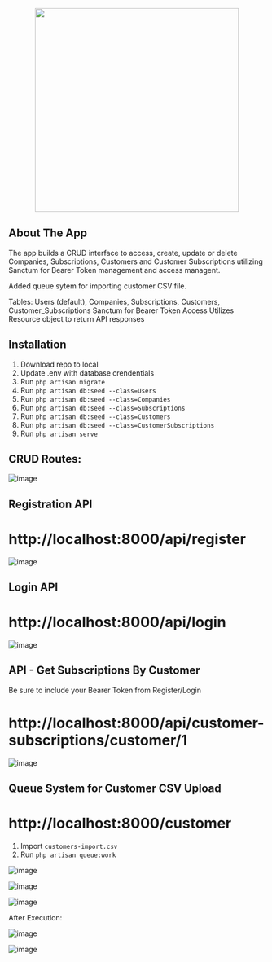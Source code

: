 <p align="center"><a href="https://laravel.com" target="_blank"><img src="https://raw.githubusercontent.com/laravel/art/master/logo-lockup/5%20SVG/2%20CMYK/1%20Full%20Color/laravel-logolockup-cmyk-red.svg" width="400"></a></p>


## About The App

The app builds a CRUD interface to access, create, update or delete Companies, Subscriptions, Customers and Customer Subscriptions utilizing Sanctum for Bearer Token management and access managent.

Added queue sytem for importing customer CSV file.

Tables: Users (default), Companies, Subscriptions, Customers, Customer_Subscriptions
Sanctum for Bearer Token Access
Utilizes Resource object to return API responses


## Installation

1. Download repo to local
2. Update .env with database crendentials
3. Run `php artisan migrate`
4. Run `php artisan db:seed --class=Users`
5. Run `php artisan db:seed --class=Companies`
6. Run `php artisan db:seed --class=Subscriptions`
7. Run `php artisan db:seed --class=Customers`
8. Run `php artisan db:seed --class=CustomerSubscriptions`
9. Run `php artisan serve`

## CRUD Routes:

![image](https://user-images.githubusercontent.com/6032704/176812642-f80eb9d2-a1a6-4f10-84e8-654e8652c104.png)


## Registration API
# http://localhost:8000/api/register

![image](https://user-images.githubusercontent.com/6032704/176812022-a27b0df1-7cee-4f9a-b039-0ecc2a0535c0.png)

## Login API
# http://localhost:8000/api/login 

![image](https://user-images.githubusercontent.com/6032704/176812071-0fd7b9e8-277a-484f-b838-39cd509c7f08.png)

## API - Get Subscriptions By Customer
Be sure to include your Bearer Token from Register/Login
# http://localhost:8000/api/customer-subscriptions/customer/1 

![image](https://user-images.githubusercontent.com/6032704/176812132-4f1cf4af-2466-48ac-9f47-cc924cee6e23.png)

## Queue System for Customer CSV Upload
# http://localhost:8000/customer

1. Import `customers-import.csv`
2. Run `php artisan queue:work`

![image](https://user-images.githubusercontent.com/6032704/176889500-c2422048-6fd3-4999-a3c6-cb4f1a52c0d1.png)

![image](https://user-images.githubusercontent.com/6032704/176889542-61bd9fca-d504-4391-b1b6-1f42cac5ab18.png)

![image](https://user-images.githubusercontent.com/6032704/176889177-10298d2c-1e2b-4c54-9e09-77b760d7edcc.png)

After Execution:

![image](https://user-images.githubusercontent.com/6032704/176889688-f49be1a2-e501-4e83-92d4-b8a237af0dbf.png)

![image](https://user-images.githubusercontent.com/6032704/176889971-15725b77-b188-4166-b5cb-a3ff0a92d6d0.png)